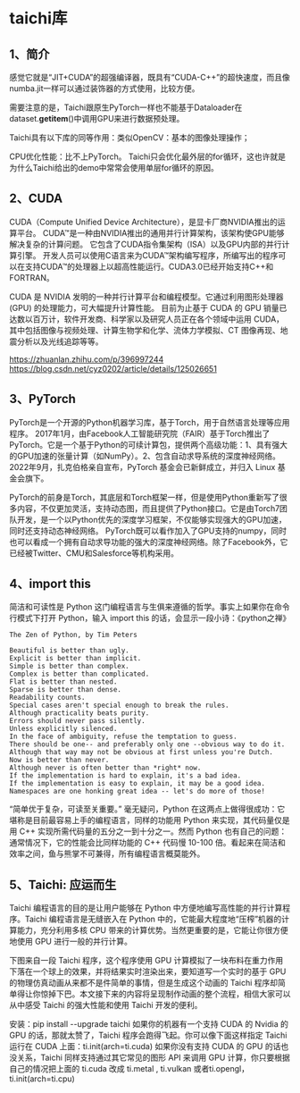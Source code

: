 # taichi库

## 1、简介
感觉它就是“JIT+CUDA”的超强编译器，既具有“CUDA-C++”的超快速度，而且像numba.jit一样可以通过装饰器的方式使用，比较方便。

需要注意的是，Taichi跟原生PyTorch一样也不能基于Dataloader在dataset.__getitem__()中调用GPU来进行数据预处理。

Taichi具有以下库的同等作用：类似OpenCV：基本的图像处理操作；

CPU优化性能：比不上PyTorch。
Taichi只会优化最外层的for循环，这也许就是为什么Taichi给出的demo中常常会使用单层for循环的原因。

## 2、CUDA
CUDA（Compute Unified Device Architecture），是显卡厂商NVIDIA推出的运算平台。 CUDA™是一种由NVIDIA推出的通用并行计算架构，该架构使GPU能够解决复杂的计算问题。 它包含了CUDA指令集架构（ISA）以及GPU内部的并行计算引擎。 开发人员可以使用C语言来为CUDA™架构编写程序，所编写出的程序可以在支持CUDA™的处理器上以超高性能运行。CUDA3.0已经开始支持C++和FORTRAN。

CUDA 是 NVIDIA 发明的一种并行计算平台和编程模型。它通过利用图形处理器 (GPU) 的处理能力，可大幅提升计算性能。
目前为止基于 CUDA 的 GPU 销量已达数以百万计，软件开发商、科学家以及研究人员正在各个领域中运用 CUDA，其中包括图像与视频处理、计算生物学和化学、流体力学模拟、CT 图像再现、地震分析以及光线追踪等等。

https://zhuanlan.zhihu.com/p/396997244
https://blog.csdn.net/cyz0202/article/details/125026651

## 3、PyTorch
PyTorch是一个开源的Python机器学习库，基于Torch，用于自然语言处理等应用程序。
2017年1月，由Facebook人工智能研究院（FAIR）基于Torch推出了PyTorch。它是一个基于Python的可续计算包，提供两个高级功能：1、具有强大的GPU加速的张量计算（如NumPy）。2、包含自动求导系统的深度神经网络。
2022年9月，扎克伯格亲自宣布，PyTorch 基金会已新鲜成立，并归入 Linux 基金会旗下。

PyTorch的前身是Torch，其底层和Torch框架一样，但是使用Python重新写了很多内容，不仅更加灵活，支持动态图，而且提供了Python接口。它是由Torch7团队开发，是一个以Python优先的深度学习框架，不仅能够实现强大的GPU加速，同时还支持动态神经网络。
PyTorch既可以看作加入了GPU支持的numpy，同时也可以看成一个拥有自动求导功能的强大的深度神经网络。除了Facebook外，它已经被Twitter、CMU和Salesforce等机构采用。

## 4、import this
简洁和可读性是 Python 这门编程语言与生俱来遵循的哲学。事实上如果你在命令行模式下打开 Python，输入 import this
的话，会显示一段小诗：《python之禅》
```
The Zen of Python, by Tim Peters

Beautiful is better than ugly.
Explicit is better than implicit.
Simple is better than complex.
Complex is better than complicated.
Flat is better than nested.
Sparse is better than dense.
Readability counts.
Special cases aren't special enough to break the rules.
Although practicality beats purity.
Errors should never pass silently.
Unless explicitly silenced.
In the face of ambiguity, refuse the temptation to guess.
There should be one-- and preferably only one --obvious way to do it.
Although that way may not be obvious at first unless you're Dutch.
Now is better than never.
Although never is often better than *right* now.
If the implementation is hard to explain, it's a bad idea.
If the implementation is easy to explain, it may be a good idea.
Namespaces are one honking great idea -- let's do more of those!
```
“简单优于复杂，可读至关重要。”
毫无疑问，Python 在这两点上做得很成功：它堪称是目前最容易上手的编程语言，同样的功能用 Python 来实现，其代码量仅是用 C++ 实现所需代码量的五分之一到十分之一。然而 Python 也有自己的问题：通常情况下，它的性能会比同样功能的 C++ 代码慢 10-100 倍。看起来在简洁和效率之间，鱼与熊掌不可兼得，所有编程语言概莫能外。

## 5、Taichi: 应运而生
Taichi 编程语言的目的是让用户能够在 Python 中方便地编写高性能的并行计算程序。Taichi 编程语言是无缝嵌入在 Python 中的，它能最大程度地“压榨”机器的计算能力，充分利用多核 CPU 带来的计算优势。当然更重要的是，它能让你很方便地使用 GPU 进行一般的并行计算。

下图来自一段 Taichi 程序，这个程序使用 GPU 计算模拟了一块布料在重力作用下落在一个球上的效果，并将结果实时渲染出来，要知道写一个实时的基于 GPU 的物理仿真动画从来都不是件简单的事情，但是生成这个动画的 Taichi 程序却简单得让你惊掉下巴。本文接下来的内容将呈现制作动画的整个流程，相信大家可以从中感受 Taichi 的强大性能和使用 Taichi 开发的便利。

安装：pip install --upgrade taichi
如果你的机器有一个支持 CUDA 的 Nvidia 的 GPU 的话，那就太赞了，Taichi 程序会跑得飞起。你可以像下面这样指定 Taichi 运行在 CUDA 上面：ti.init(arch=ti.cuda)
如果你没有支持 CUDA 的 GPU 的话也没关系，Taichi 同样支持通过其它常见的图形 API 来调用 GPU 计算，你只要根据自己的情况把上面的 ti.cuda
改成 ti.metal
, ti.vulkan
或者ti.opengl，ti.init(arch=ti.cpu)



